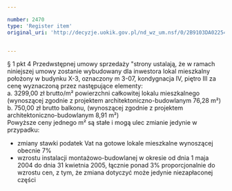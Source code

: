 ```yaml
---

number: 2470
type: 'Register item'
original_uri: 'http://decyzje.uokik.gov.pl/nd_wz_um.nsf/0/2B9103DA022547C1C12578E600257A76?OpenDocument'


---
```


§ 1 pkt 4 Przedwstępnej umowy sprzedaży "strony ustalają, że w ramach niniejszej umowy zostanie wybudowany dla inwestora lokal mieszkalny położony w budynku X-3, oznaczony m 3-07, kondygnacja IV, piętro III za cenę wyznaczoną przez następujące elementy:  
a. 3299,00 zł brutto/m² powierzchni całkowitej lokalu mieszkalnego (wynoszącej zgodnie z projektem architektoniczno-budowlanym 76,28 m²)   
b. 750,00 zł brutto balkonu, (wynoszącej zgodnie z projektem architektoniczno-budowlanym 8,91 m²)    
Powyższe ceny jednego m² są stałe i mogą ulec zmianie jedynie w przypadku:      
- zmiany stawki podatek Vat na gotowe lokale mieszkalne wynoszącej obecnie 7%       
- wzrostu instalacji montażowo-budowlanej w okresie od dnia 1 maja 2004 do dnia 31 kwietnia 2005, łącznie ponad 3% proporcjonalnie do wzrostu cen, z tym, że zmiana dotyczyć może jedynie niezapłaconej części
